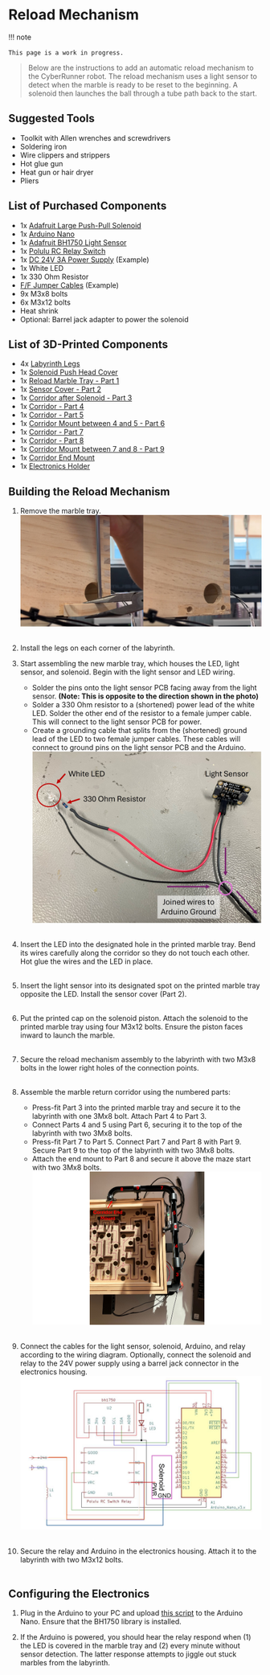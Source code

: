 Reload Mechanism
=====

!!! note

    This page is a work in progress.


> Below are the instructions to add an automatic reload mechanism to the CyberRunner robot. The reload mechanism uses a light sensor to detect when the marble is ready to be reset to the beginning. A solenoid then launches the ball through a tube path back to the start.

## Suggested Tools
* Toolkit with Allen wrenches and screwdrivers
* Soldering iron
* Wire clippers and strippers
* Hot glue gun
* Heat gun or hair dryer
* Pliers

## List of Purchased Components
* 1x <a href="https://www.adafruit.com/product/413" target="_blank">Adafruit Large Push-Pull Solenoid</a> 
* 1x <a href="https://store.arduino.cc/products/arduino-nano" target="_blank">Arduino Nano</a>
* 1x <a href="https://www.adafruit.com/product/4681" target="_blank"> Adafruit BH1750 Light Sensor</a>
* 1x <a href="https://www.pololu.com/product/2804" target="_blank">Polulu RC Relay Switch</a>
* 1x <a href="https://www.galaxus.ch/en/s14/product/lumina-swiss-power-supply-dc24v-3a-lighting-accessories-21674974?utm_campaign=organicshopping&utm_source=google&utm_medium=organic&utm_content=7298552&supplier=7298552" target="_blank">DC 24V 3A Power Supply</a> (Example)
* 1x White LED
* 1x 330 Ohm Resistor
* <a href="https://www.adafruit.com/product/793" target="_blank">F/F Jumper Cables</a> (Example)
* 9x M3x8 bolts 
* 6x M3x12 bolts
* Heat shrink
* Optional: Barrel jack adapter to power the solenoid

## List of 3D-Printed Components
* 4x <a href="https://github.com/ckoethz/cyberrunner_docs_md/blob/main/assets/reload/reload_leg.step" target="_blank">Labyrinth Legs</a> 
* 1x <a href="https://github.com/ckoethz/cyberrunner_docs_md/blob/main/assets/reload/reload_solenoid_push_head.step" target="_blank">Solenoid Push Head Cover</a>
* 1x <a href="https://github.com/ckoethz/cyberrunner_docs_md/blob/main/assets/reload/solenoid_sensor_mount.step" target="_blank">Reload Marble Tray - Part 1</a> 
* 1x <a href="https://github.com/ckoethz/cyberrunner_docs_md/blob/main/assets/reload/reload_sensor_cover_2.step" target="_blank">Sensor Cover - Part 2</a> 
* 1x <a href="https://github.com/ckoethz/cyberrunner_docs_md/blob/main/assets/reload/reload_corridor_3.step" target="_blank">Corridor after Solenoid - Part 3</a> 
* 1x <a href="https://github.com/ckoethz/cyberrunner_docs_md/blob/main/assets/reload/reload_corridor_4.step" target="_blank">Corridor - Part 4</a> 
* 1x <a href="https://github.com/ckoethz/cyberrunner_docs_md/blob/main/assets/reload/reload_corridor_5.step" target="_blank">Corridor - Part 5</a> 
* 1x <a href="https://github.com/ckoethz/cyberrunner_docs_md/blob/main/assets/reload/reload_4_5_mount_6.step" target="_blank">Corridor Mount between 4 and 5 - Part 6</a> 
* 1x <a href="https://github.com/ckoethz/cyberrunner_docs_md/blob/main/assets/reload/reload_corridor_7.step" target="_blank">Corridor - Part 7</a> 
* 1x <a href="https://github.com/ckoethz/cyberrunner_docs_md/blob/main/assets/reload/reload_corridor_8.step" target="_blank">Corridor - Part 8</a> 
* 1x <a href="https://github.com/ckoethz/cyberrunner_docs_md/blob/main/assets/reload/reload_7_8_mount_9.step" target="_blank">Corridor Mount between 7 and 8 - Part 9</a> 
* 1x <a href="https://github.com/ckoethz/cyberrunner_docs_md/blob/main/assets/reload/reload_end_holder.step" target="_blank">Corridor End Mount</a> 
* 1x <a href="https://github.com/ckoethz/cyberrunner_docs_md/blob/main/assets/reload/reload_electronics_mount.step" target="_blank">Electronics Holder</a> 

## Building the Reload Mechanism

1. Remove the marble tray. 
![marble_tray](img/marble_tray_removal.jpg)
<br><br>

2. Install the legs on each corner of the labyrinth.

3. Start assembling the new marble tray, which houses the LED, light sensor, and solenoid. Begin with the light sensor and LED wiring. 
    - Solder the pins onto the light sensor PCB facing away from the light sensor. **(Note: This is opposite to the direction shown in the photo)**
    - Solder a 330 Ohm resistor to a (shortened) power lead of the white LED. Solder the other end of the resistor to a female jumper cable. This will connect to the light sensor PCB for power.
    - Create a grounding cable that splits from the (shortened) ground lead of the LED to two female jumper cables. These cables will connect to ground pins on the light sensor PCB and the Arduino.
![light_sensor](img/reload_light_and_sensor_assembly.jpg)
<br><br>

4. Insert the LED into the designated hole in the printed marble tray. Bend its wires carefully along the corridor so they do not touch each other. Hot glue the wires and the LED in place.<!-- ![knobs](img/marble_tray_removal.jpg) -->
<br><br>

5. Insert the light sensor into its designated spot on the printed marble tray opposite the LED. Install the sensor cover (Part 2).<!-- ![knobs](img/marble_tray_removal.jpg) -->
<br><br>

6. Put the printed cap on the solenoid piston. Attach the solenoid to the printed marble tray using four M3x12 bolts. Ensure the piston faces inward to launch the marble.<!-- ![knobs](img/marble_tray_removal.jpg) -->
<br><br>

7. Secure the reload mechanism assembly to the labyrinth with two M3x8 bolts in the lower right holes of the connection points. <!-- ![knobs](img/marble_tray_removal.jpg) -->
<br><br>

8. Assemble the marble return corridor using the numbered parts:
    - Press-fit Part 3 into the printed marble tray and secure it to the labyrinth with one 3Mx8 bolt. Attach Part 4 to Part 3. 
    - Connect Parts 4 and 5 using Part 6, securing it to the top of the labyrinth with two 3Mx8 bolts. 
    - Press-fit Part 7 to Part 5. Connect Part 7 and Part 8 with Part 9. Secure Part 9 to the top of the labyrinth with two 3Mx8 bolts. 
    - Attach the end mount to Part 8 and secure it above the maze start with two 3Mx8 bolts. 
![reload_corridor](img/reload_corridor_numbered.jpg)
<br><br>

9. Connect the cables for the light sensor, solenoid, Arduino, and relay according to the wiring diagram. Optionally, connect the solenoid and relay to the 24V power supply using a barrel jack connector in the electronics housing. 
![reload_wiring](img/reload_wiring.jpg)
<br><br>

10. Secure the relay and Arduino in the electronics housing. Attach it to the labyrinth with two M3x12 bolts.
<br><br>

## Configuring the Electronics

1. Plug in the Arduino to your PC and upload <a href="https://github.com/ckoethz/cyberrunner_docs_md/blob/main/assets/reload/arduino/main_high_low.ino" target="_blank">this script</a> to the Arduino Nano. Ensure that the BH1750 library is installed.

2. If the Arduino is powered, you should hear the relay respond when (1) the LED is covered in the marble tray and (2) every minute without sensor detection. The latter response attempts to jiggle out stuck marbles from the labyrinth. 

